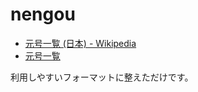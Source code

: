 # nengou

- [元号一覧 \(日本\) \- Wikipedia](https://ja.wikipedia.org/wiki/%E5%85%83%E5%8F%B7%E4%B8%80%E8%A6%A7_(%E6%97%A5%E6%9C%AC))
- [元号一覧](https://www.digital.archives.go.jp/DAS/meta/era#1)

利用しやすいフォーマットに整えただけです。
